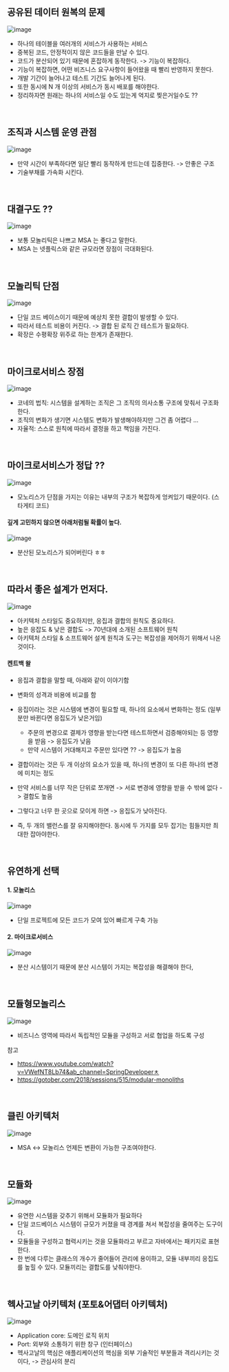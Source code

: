 
## 공유된 데이터 원복의 문제
![image](https://user-images.githubusercontent.com/60383031/166254445-470c380d-a54b-459b-8e67-3a4bcde0065c.png)

- 하나의 테이블을 여러개의 서비스가 사용하는 서비스
- 중복된 코드, 안정적이지 않은 코드들을 만날 수 있다.
- 코드가 분산되어 있기 때문에 혼잡하게 동작한다. -> 기능이 복잡하다.
- 기능이 복잡하면, 어떤 비즈니스 요구사항이 들어왔을 때 빨리 반영하지 못한다. 
- 개발 기간이 늘어나고 테스트 기간도 늘어나게 된다.
- 또한 동시에 N 개 이상의 서비스가 동시 배포를 해야한다.
- 정리하자면 원래는 하나의 서비스일 수도 있는게 억지로 찢은거일수도 ??

<br>

## 조직과 시스템 운영 관점 
![image](https://user-images.githubusercontent.com/60383031/166255442-8a12f01f-73df-49a7-9d5b-2ca6e1c8dc01.png)

- 만약 시간이 부족하다면 일단 빨리 동작하게 만드는데 집중한다. -> 안좋은 구조
- 기술부채를 가속화 시킨다.

<br>

## 대결구도 ??
![image](https://user-images.githubusercontent.com/60383031/166256653-c11481d6-0773-4cff-beea-25d8816e4135.png)

- 보통 모놀리틱은 나쁘고 MSA 는 좋다고 말한다.
- MSA 는 넷플릭스와 같은 규모라면 장점이 극대화된다.

<br>

## 모놀리틱 단점
![image](https://user-images.githubusercontent.com/60383031/166257447-07093503-e0d0-4912-9da5-43d9a581177e.png)

- 단일 코드 베이스이기 때문에 예상치 못한 결합이 발생할 수 있다.
- 따라서 테스트 비용이 커진다. -> 결합 된 로직 간 테스트가 필요하다.
- 확장은 수평확장 위주로 하는 한계가 존재한다.

<br>

## 마이크로서비스 장점
![image](https://user-images.githubusercontent.com/60383031/166257980-d9234de8-016d-406e-8454-959912cf2ac5.png)

- 코네의 법칙: 시스템을 설계하는 조직은 그 조직의 의사소통 구조에 맞춰서 구조화한다.
- 조직의 변화가 생기면 시스템도 변화가 발생해야하지만 그건 좀 어렵다 ...
- 자율적: 스스로 원칙에 따라서 결정을 하고 책임을 가진다.

<br>

## 마이크로서비스가 정답 ??
![image](https://user-images.githubusercontent.com/60383031/166259013-f8f7aa87-0cd5-440d-a79c-32be86d3bd12.png)

- 모노리스가 단점을 가지는 이유는 내부의 구조가 복잡하게 엉켜있기 때문이다. (스타게티 코드)

#### 깊게 고민하지 않으면 아래처럼될 확률이 높다.
![image](https://user-images.githubusercontent.com/60383031/166262830-8a152c3c-d89b-46d4-940b-a41430e1fc26.png)

- 분산된 모노리스가 되어버린다 ㅎㅎ

<br>

## 따라서 좋은 설계가 먼저다.
![image](https://user-images.githubusercontent.com/60383031/166266288-1582de03-1c17-465e-a3f3-9db72f080aea.png)

- 아키텍처 스타일도 중요하지만, 응집과 결합의 원칙도 중요하다.
- 높은 응잡도 & 낮은 결합도 -> 70년대에 소개된 소프트웨어 원칙
- 아키텍처 스타일 & 소프트웨어 설계 원칙과 도구는 복잡성을 제어하기 위해서 나온것이다.

#### 켄트백 왈 
- 응집과 결합을 말할 때, 아래와 같이 이야기함
- 변화의 성격과 비용에 비교를 함
- 응집이라는 것은 시스템에 변경이 필요할 때, 하나의 요소에서 변화하는 정도 (일부분만 바뀐다면 응집도가 낮은거임)
  - 주문의 변경으로 결제가 영향을 받는다면 테스트하면서 검증해야되는 등 영향을 받음 -> 응집도가 낮음
  - 만약 시스템이 거대해지고 주문만 있다면 ?? -> 응집도가 높음


- 결합이라는 것은 두 개 이상의 요소가 있을 때, 하나의 변경이 또 다른 하나의 변경에 미치는 정도
- 만약 서비스를 너무 작은 단위로 쪼개면 -> 서로 변경에 영향을 받을 수 밖에 없다 -> 결합도 높음
- 그렇다고 너무 한 곳으로 모이게 하면 -> 응집도가 낮아진다.
- 즉, 두 개의 밸런스를 잘 유지해야한다. 동시에 두 가지를 모두 잡기는 힘들지만 최대한 잡아야한다.

<br>

## 유연하게 선택 
#### 1. 모놀리스
![image](https://user-images.githubusercontent.com/60383031/167429080-be83e980-9269-45da-9813-76a38e780c91.png)

- 단일 프로젝트에 모든 코드가 모여 있어 빠르게 구축 가능

#### 2. 마이크로서비스
![image](https://user-images.githubusercontent.com/60383031/167429396-7ba6d80b-3654-40ec-aad1-ea527ab37c38.png)

- 분산 시스템이기 때문에 분산 시스템이 가지는 복잡성을 해결해야 한다,

<br>

## 모듈형모놀리스 
![image](https://user-images.githubusercontent.com/60383031/167429764-cb0baf19-02bc-4261-a341-11288b181f12.png)

- 비즈니스 영역에 따라서 독립적인 모듈을 구성하고 서로 협업을 하도록 구성

참고
- https://www.youtube.com/watch?v=VWefNT8Lb74&ab_channel=SpringDeveloperㅊ
- https://gotober.com/2018/sessions/515/modular-monoliths

<br>

## 클린 아키텍처
![image](https://user-images.githubusercontent.com/60383031/167431901-12b51119-032b-4e02-96a1-2c3c7f864e88.png)

- MSA <-> 모놀리스 언제든 변환이 가능한 구조여야한다.

<br>

## 모듈화
![image](https://user-images.githubusercontent.com/60383031/167432157-fabe43bd-8ceb-428a-8463-aa8d98e1b28e.png)

- 유연한 시스템을 갖추기 위해서 모듈화가 필요하다
- 단일 코드베이스 시스템이 규모가 커졌을 때 경계를 쳐서 복잡성을 줄여주는 도구이다.
- 모듈들을 구성하고 협력시키는 것을 모듈화라고 부르고 자바에서는 패키지로 표현한다.
- 한 번에 다루는 클래스의 개수가 줄어들어 관리에 용이하고, 모듈 내부끼리 응집도를 높힐 수 있다. 모듈끼리는 결합도를 낮춰야한다.

<br>

## 헥사고날 아키텍처 (포토&어댑터 아키텍처)
![image](https://user-images.githubusercontent.com/60383031/167432818-0b5711f7-a68f-4cc0-9834-f544f2c59cac.png)

- Application core: 도메인 로직 위치
- Port: 외부와 소통하기 위한 창구 (인터페이스)
- 헥사고날의 핵심은 애플리케이션의 핵심을 외부 기술적인 부분들과 격리시키는 것이다, -> 관심사의 분리





